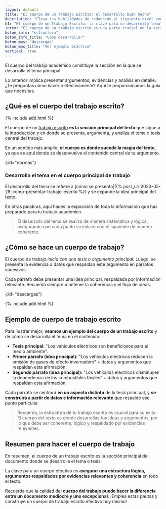 ```yaml
---
layout: default
title: "El cuerpo de un Trabajo Escrito: el desarrollo bien hecho"
description: "Eleva tus habilidades de redacción al siguiente nivel con estrategias probadas para crear un cuerpo de trabajo escrito impecable. Haz clic y descubre cómo."
h1: "El cuerpo de un Trabajo Escrito: la clave para un desarrollo temático efectivo"
intro: "El cuerpo de un trabajo escrito es una parte crucial en la estructura de cualquier documento académico o profesional."
boton_info: "estructura"
boton_info_title: "Cómo desarrollar"
boton_mas: "descargas"
boton_mas_title: "Ver ejemplo práctico"
vertical: true
---
```

El cuerpo del trabajo académico constituye la sección en la que se desarrolla el tema principal.

Lo anterior implica presentar argumentos, evidencias y análisis en detalle. ¿Te preguntas cómo hacerlo efectivamente? Aquí te proporcionamos la guía que necesitas.

## ¿Qué es el cuerpo del trabajo escrito?

{% include add.html %}

El cuerpo de un [trabajo escrito](/) **es la sección principal del texto** que sigue a la [introducción]({{'introduccion-trabajo-escrito'|relative_url}} "Introducciones") y en donde se presenta, argumenta, y analiza el tema o tesis central del trabajo.

En un sentido más amplio, **el cuerpo es donde sucede la magia del texto**, ya que es aquí donde se desenvuelve el contenido central de tu argumento.
<!-- Anclaje para que la barra fijada no cubra el siguiente subtítulo -->
{:id="normas"}

### Desarrolla el tema en el cuerpo principal de trabajo

El desarrollo del tema se refiere a [cómo se presenta]({% post_url 2023-05-28-como-presentar-trabajo-escrito %}) y se expande la idea principal del texto.

En otras palabras, aquí haces la exposición de toda la información que has preparado para tu trabajo académico.

>El desarrollo del tema se realiza de manera sistemática y lógica, asegurando que cada punto se enlace con el siguiente de manera coherente.

## ¿Cómo se hace un cuerpo de trabajo?

El cuerpo de trabajo *inicia con una tesis o argumento principal*. Luego, se presenta la evidencia o datos que respaldan este argumento en párrafos sucesivos.

Cada párrafo debe presentar una idea principal, respaldada por información relevante. Recuerda siempre mantener la coherencia y el flujo de ideas.
<!-- Anclaje para que la barra fijada no cubra el siguiente subtítulo -->
{:id="descargas"}

{% include add.html %}

## Ejemplo de cuerpo de trabajo escrito

Para ilustrar mejor, **veamos un ejemplo del cuerpo de un trabajo escrito** y de cómo se desarrolla el tema en el contenido.

* **Tesis principal:** "Los vehículos eléctricos son beneficiosos para el medio ambiente".
* **Primer párrafo (idea principal):** "Los vehículos eléctricos reducen la emisión de gases de efecto invernadero" + datos y argumentos que respaldan esta afirmación.
* **Segundo párrafo (idea principal):** "Los vehículos eléctricos disminuyen la dependencia de los combustibles fósiles" + datos y argumentos que respaldan esta afirmación.

Cada párrafo se centrará **en un aspecto distinto** de la tesis principal, y **se construirá a partir de datos e información relevante** que respalde ese punto particular.

>Recuerda, la estructura de tu trabajo escrito es crucial para su éxito. El cuerpo del texto es donde desarrollas tus ideas y argumentos, por lo que debe ser coherente, lógico y respaldado por evidencias relevantes.

## Resumen para hacer el cuerpo de trabajo

En resumen, el cuerpo de un trabajo escrito es la sección principal del documento donde se desarrolla el tema o tesis.

La clave para un cuerpo efectivo es **asegurar una estructura lógica, argumentos respaldados por evidencias relevantes y coherencia** en todo el texto.

Recuerda que la calidad del **cuerpo del trabajo puede hacer la diferencia entre un documento mediocre y uno excepcional**. ¡Emplea estas pautas y construye un cuerpo de trabajo escrito efectivo hoy mismo!
